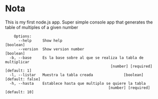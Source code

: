 # Nota

This is my first node.js app. Super simple console app that generates the table of multiples of a given number

```
    Options:
      --help     Show help                                             [boolean]
      --version  Show version number                                   [boolean]
  -b, --base     Es la base sobre al que se realiza la tabla de multiplicar
                                                [number] [required] [default: 1]
  -l, --listar   Muestra la tabla creada              [boolean] [default: false]
  -h, --hasta    Establece hasta que multiplo se quiere la tabla
                                               [number] [required] [default: 10]
```
